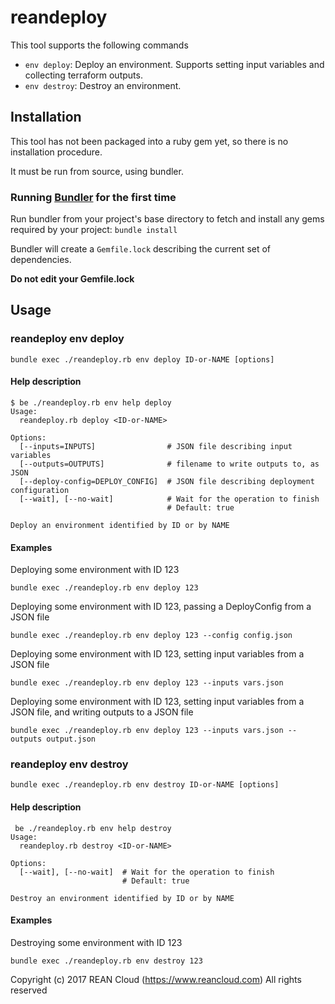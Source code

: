 # reandeploy

This tool supports the following commands

* `env deploy`: Deploy an environment.  Supports setting input variables and collecting terraform outputs.
* `env destroy`: Destroy an environment.

## Installation

This tool has not been packaged into a ruby gem yet, so there is no installation procedure.

It must be run from source, using bundler.

### Running [Bundler][Bundler] for the first time

Run bundler from your project's base directory to fetch and install any gems required by your project:  `bundle install`

Bundler will create a `Gemfile.lock` describing the current set of dependencies.

**Do not edit your Gemfile.lock**

## Usage

### reandeploy env deploy

`bundle exec ./reandeploy.rb env deploy ID-or-NAME [options]`

#### Help description

```
$ be ./reandeploy.rb env help deploy
Usage:
  reandeploy.rb deploy <ID-or-NAME>

Options:
  [--inputs=INPUTS]                # JSON file describing input variables
  [--outputs=OUTPUTS]              # filename to write outputs to, as JSON
  [--deploy-config=DEPLOY_CONFIG]  # JSON file describing deployment configuration
  [--wait], [--no-wait]            # Wait for the operation to finish
                                   # Default: true

Deploy an environment identified by ID or by NAME
```

#### Examples

Deploying some environment with ID 123

`bundle exec ./reandeploy.rb env deploy 123`

Deploying some environment with ID 123, passing a DeployConfig from a JSON file

`bundle exec ./reandeploy.rb env deploy 123 --config config.json`

Deploying some environment with ID 123, setting input variables from a JSON file

`bundle exec ./reandeploy.rb env deploy 123 --inputs vars.json`

Deploying some environment with ID 123, setting input variables from a JSON file, and writing outputs to a JSON file

`bundle exec ./reandeploy.rb env deploy 123 --inputs vars.json --outputs output.json`

### reandeploy env destroy

`bundle exec ./reandeploy.rb env destroy ID-or-NAME [options]`

#### Help description

```
 be ./reandeploy.rb env help destroy
Usage:
  reandeploy.rb destroy <ID-or-NAME>

Options:
  [--wait], [--no-wait]  # Wait for the operation to finish
                         # Default: true

Destroy an environment identified by ID or by NAME
```

#### Examples

Destroying some environment with ID 123

`bundle exec ./reandeploy.rb env destroy 123`

Copyright (c) 2017 REAN Cloud (https://www.reancloud.com) All rights reserved

[Bundler]: http://bundler.io/
